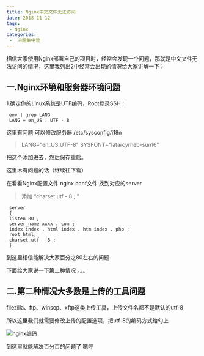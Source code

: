 ```yaml
---
title: Nginx中文文件无法访问
date: 2018-11-12
tags:
 - Nginx
categories:
 -  问题集中营
---
```



相信大家使用Nginx部署自己的项目时，经常会发现一个问题，那就是中文文件无法访问的情况，这里我列出2中经常会出现的情况给大家讲解一下：

## 一.Nginx环境和服务器环境问题

   1.确定你的Linux系统是UTF编码，Root登录SSH：
    
     env | grep LANG
     LANG = en_US . UTF - 8
   这里有问题 可以修改服务器 /etc/sysconfig/i18n
   > LANG="en_US.UTF-8"
     SYSFONT="latarcyrheb-sun16"
   

   把这个添加进去，然后保存重启。
   
   
   这里木有问题的话（继续往下看）
     
   在看看Nginx配置文件 nginx.conf文件
   找到对应的server
   
  >添加 “charset utf - 8 ; ”

     server
     {
     listen 80 ;
     server_name xxxx . com ;
     index index . html index . htm index . php ;
     root html;
     charset utf - 8 ;   
     }
    
  到这里相信能解决大家百分之80左右的问题
  
  下面给大家说一下第二种情况 。。。
  
  ## 二.第二种情况大多数是上传的工具问题
  filezilla、ftp、winscp、xftp这类上传工具，上传文件名都不是默认的utf-8
  
  所以这里我们就需要修改上传的配置选项，把utf-8的编码方式给勾上
  
  <img :src="$withBase('/assets/image/nginxerr01.png')" alt="nginx编码">
  
  到这里就能解决百分百的问题了 嗯哼 
  
  
